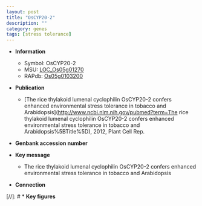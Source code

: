 ```yaml
---
layout: post
title: "OsCYP20-2"
description: ""
category: genes
tags: [stress tolerance]
---
```


* **Information**  
    + Symbol: OsCYP20-2  
    + MSU: [LOC_Os05g01270](http://rice.plantbiology.msu.edu/cgi-bin/ORF_infopage.cgi?orf=LOC_Os05g01270)  
    + RAPdb: [Os05g0103200](http://rapdb.dna.affrc.go.jp/viewer/gbrowse_details/irgsp1?name=Os05g0103200)  

* **Publication**  
    + [The rice thylakoid lumenal cyclophilin OsCYP20-2 confers enhanced environmental stress tolerance in tobacco and Arabidopsis](http://www.ncbi.nlm.nih.gov/pubmed?term=The rice thylakoid lumenal cyclophilin OsCYP20-2 confers enhanced environmental stress tolerance in tobacco and Arabidopsis%5BTitle%5D), 2012, Plant Cell Rep.

* **Genbank accession number**  

* **Key message**  
    + The rice thylakoid lumenal cyclophilin OsCYP20-2 confers enhanced environmental stress tolerance in tobacco and Arabidopsis

* **Connection**  

[//]: # * **Key figures**  


